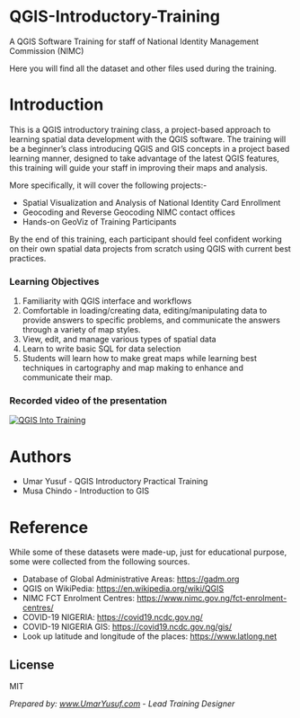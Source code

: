 # QGIS-Introductory-Training
A QGIS Software Training for staff of National Identity Management Commission (NIMC)

Here you will find all the dataset and other files used during the training.


# Introduction
This is a QGIS introductory training class, a project-based approach to learning spatial data development with the QGIS software. The training will be a beginner’s class introducing QGIS and GIS concepts in a project based learning manner, designed to take advantage of the latest QGIS features, this training will guide your staff in improving their maps and analysis.

More specifically, it will cover the following projects:-
  - Spatial Visualization and Analysis of National Identity Card Enrollment
  - Geocoding and Reverse Geocoding NIMC contact offices
  - Hands-on GeoViz of Training Participants

By the end of this training, each participant should feel confident working on their own spatial data projects from scratch using QGIS with current best practices.


### Learning Objectives
1)	Familiarity with QGIS interface and workflows
2)	Comfortable in loading/creating data, editing/manipulating data to provide answers to specific problems, and communicate the answers through a variety of map styles.
3)	View, edit, and manage various types of spatial data
4)	Learn to write basic SQL for data selection
5)	Students will learn how to make great maps while learning best techniques in cartography and map making to enhance and communicate their map.


### Recorded video of the presentation
[![QGIS Into Training](https://img.youtube.com/vi/c6fli-_bjI4/0.jpg)](https://www.youtube.com/watch?v=c6fli-_bjI4)


# Authors
  - Umar Yusuf - QGIS Introductory Practical Training
  - Musa Chindo - Introduction to GIS
  

# Reference
While some of these datasets were made-up, just for educational purpose, some were collected from the following sources.
  - Database of Global Administrative Areas: https://gadm.org
  - QGIS on WikiPedia: https://en.wikipedia.org/wiki/QGIS
  - NIMC FCT Enrolment Centres: https://www.nimc.gov.ng/fct-enrolment-centres/
  - COVID-19 NIGERIA: https://covid19.ncdc.gov.ng/
  - COVID-19 NIGERIA GIS: https://covid19.ncdc.gov.ng/gis/
  - Look up latitude and longitude of the places: https://www.latlong.net



License
----

MIT

*Prepared by: www.UmarYusuf.com - Lead Training Designer*
